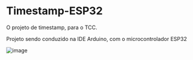 # Timestamp-ESP32
O projeto de timestamp, para o TCC.


Projeto sendo conduzido na IDE Arduino, com o microcontrolador ESP32




![image](https://user-images.githubusercontent.com/70537487/224579479-53f0c7ec-1c94-45e2-b7d5-d8c45aa4b750.png)
